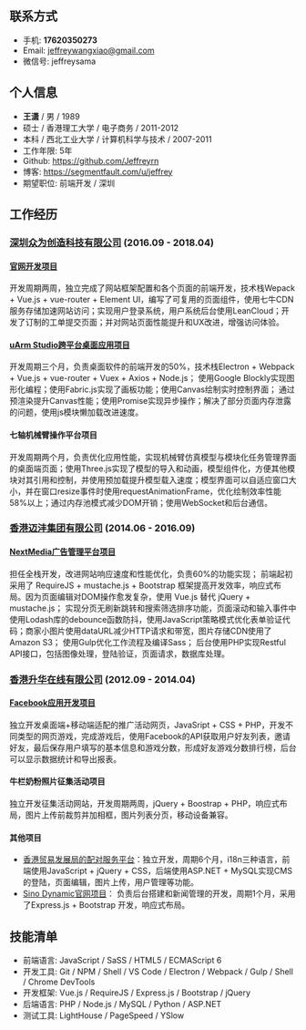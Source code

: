 ## 联系方式

- 手机: **17620350273**
- Email: jeffreywangxiao@gmail.com
- 微信号: jeffreysama

## 个人信息

- **王潇** / 男 / 1989
- 硕士 / 香港理工大学 / 电子商务 / 2011-2012
- 本科 / 西北工业大学 / 计算机科学与技术 / 2007-2011
- 工作年限: 5年
- Github: <https://github.com/Jeffreyrn>
- 博客: <https://segmentfault.com/u/jeffrey>
- 期望职位: 前端开发 / 深圳

## 工作经历

### [深圳众为创造科技有限公司](https://www.ufactory.cc) (2016.09 - 2018.04)

#### [官网开发项目](https://www.ufactory.cc)

开发周期两周，独立完成了网站框架配置和各个页面的前端开发，技术栈Wepack + Vue.js + vue-router + Element UI，编写了可复用的页面组件，使用七牛CDN服务存储加速网站访问；实现用户登录系统，用户系统后台使用LeanCloud；开发了订制的工单提交页面；并对网站页面性能提升和UX改进，增强访问体验。

#### [uArm Studio跨平台桌面应用项目](https://www.ufactory.cc/#/en/support/)

开发周期三个月，负责桌面软件的前端开发的50%，技术栈Electron + Webpack + Vue.js + vue-router + Vuex + Axios + Node.js；
使用Google Blockly实现图形化编程；使用Fabric.js实现了画板功能；使用Canvas绘制实时控制界面；
通过预渲染提升Canvas性能；使用Promise实现异步操作；解决了部分页面内存泄露的问题，使用js模块懒加载改进速度。

#### 七轴机械臂操作平台项目

开发周期两个月，负责优化应用性能，实现机械臂仿真模型与模块化任务管理界面的桌面端页面；使用Three.js实现了模型的导入和动画，模型组件化，方便其他模块对其引用和控制，并使用预加载提升模型载入速度；模型界面可以自适应窗口大小，并在窗口resize事件时使用requestAnimationFrame，优化绘制效率性能58%以上；通过内存池模式减少DOM开销；使用WebSocket和后台通信。

### [香港迈沣集团有限公司](https://www.madmadgroup.com/) (2014.06 - 2016.09)

#### [NextMedia广告管理平台项目](http://uat.nextclassified.com/nmadv_admin/)

担任全栈开发，改进网站响应速度和性能优化，负责60%的功能实现；
前端起初采用了 RequireJS + mustache.js + Bootstrap 框架提高开发效率，响应式布局。因为页面编辑对DOM操作愈发复杂，使用 Vue.js 替代 jQuery + mustache.js；
实现分页无刷新跳转和搜索筛选排序功能，页面滚动和输入事件中使用Lodash库的debounce函数防抖，使用JavaScript策略模式优化表单验证代码；商家小图片使用dataURL减少HTTP请求和带宽，图片存储CDN使用了Amazon S3；
使用Gulp优化工作流程及编译Sass；
后台使用PHP实现Restful API接口，包括图像处理，登陆验证，页面请求，数据库处理。


### [香港升华在线有限公司](https://www.youfind.hk/seo-online.html) (2012.09 - 2014.04)

#### [Facebook应用开发项目](https://www.facebook.com/istorejw/)

独立开发桌面端+移动端适配的推广活动网页，JavaSript + CSS + PHP，开发不同类型的网页游戏，完成游戏后，使用Facebook的API获取用户好友列表，邀请好友，最后保存用户填写的基本信息和游戏分数，形成好友游戏分数排行榜，后台可以显示数据统计和导出报表。

#### 牛栏奶粉照片征集活动项目

独立开发征集活动网站，开发周期两周，jQuery + Boostrap + PHP，响应式布局，图片上传前裁剪并加相框，图片列表分页，移动设备兼容。

#### 其他项目

- [香港贸易发展局的配对服务平台](http://businessmatching.hktdc.com/en/index.html)：独立开发，周期6个月，i18n三种语言，前端使用JavaScript + jQuery + CSS，后端使用ASP.NET + MySQL实现CMS的登陆，页面编辑，图片上传，用户管理等功能。
- [Sino Dynamic官网项目](http://www.sinodynamic.com)： 负责后台搭建和新闻管理的开发，周期1个月，采用了Express.js + Bootstrap 开发，响应式布局。

## 技能清单

- 前端语言: JavaScript / SaSS / HTML5 / ECMAScript 6
- 开发工具: Git / NPM / Shell / VS Code / Electron / Webpack / Gulp / Shell / Chrome DevTools
- 开发框架: Vue.js / RequireJS / Express.js / Bootstrap / jQuery
- 后端语言: PHP / Node.js / MySQL / Python / ASP.NET
- 测试工具: LightHouse / PageSpeed / YSlow
